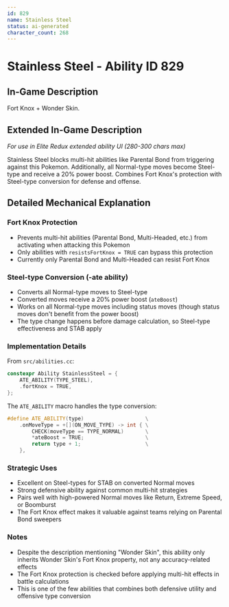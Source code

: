 ```yaml
---
id: 829
name: Stainless Steel
status: ai-generated
character_count: 268
---
```


# Stainless Steel - Ability ID 829

## In-Game Description
Fort Knox + Wonder Skin.

## Extended In-Game Description
*For use in Elite Redux extended ability UI (280-300 chars max)*

Stainless Steel blocks multi-hit abilities like Parental Bond from triggering against this Pokemon. Additionally, all Normal-type moves become Steel-type and receive a 20% power boost. Combines Fort Knox's protection with Steel-type conversion for defense and offense.

## Detailed Mechanical Explanation

### Fort Knox Protection
- Prevents multi-hit abilities (Parental Bond, Multi-Headed, etc.) from activating when attacking this Pokemon
- Only abilities with `resistsFortKnox = TRUE` can bypass this protection
- Currently only Parental Bond and Multi-Headed can resist Fort Knox

### Steel-type Conversion (-ate ability)
- Converts all Normal-type moves to Steel-type
- Converted moves receive a 20% power boost (`ateBoost`)
- Works on all Normal-type moves including status moves (though status moves don't benefit from the power boost)
- The type change happens before damage calculation, so Steel-type effectiveness and STAB apply

### Implementation Details
From `src/abilities.cc`:
```cpp
constexpr Ability StainlessSteel = {
    ATE_ABILITY(TYPE_STEEL),
    .fortKnox = TRUE,
};
```

The `ATE_ABILITY` macro handles the type conversion:
```cpp
#define ATE_ABILITY(type)                    \
    .onMoveType = +[](ON_MOVE_TYPE) -> int { \
        CHECK(moveType == TYPE_NORMAL)       \
        *ateBoost = TRUE;                    \
        return type + 1;                     \
    },
```

### Strategic Uses
- Excellent on Steel-types for STAB on converted Normal moves
- Strong defensive ability against common multi-hit strategies
- Pairs well with high-powered Normal moves like Return, Extreme Speed, or Boomburst
- The Fort Knox effect makes it valuable against teams relying on Parental Bond sweepers

### Notes
- Despite the description mentioning "Wonder Skin", this ability only inherits Wonder Skin's Fort Knox property, not any accuracy-related effects
- The Fort Knox protection is checked before applying multi-hit effects in battle calculations
- This is one of the few abilities that combines both defensive utility and offensive type conversion